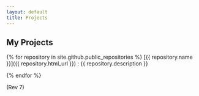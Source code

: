 ```yaml
---
layout: default
title: Projects
---
```


## My Projects

{% for repository in site.github.public_repositories %}
[{{ repository.name }}]({{ repository.html_url }})
: {{ repository.description }}  


{% endfor %}

(Rev 7)
